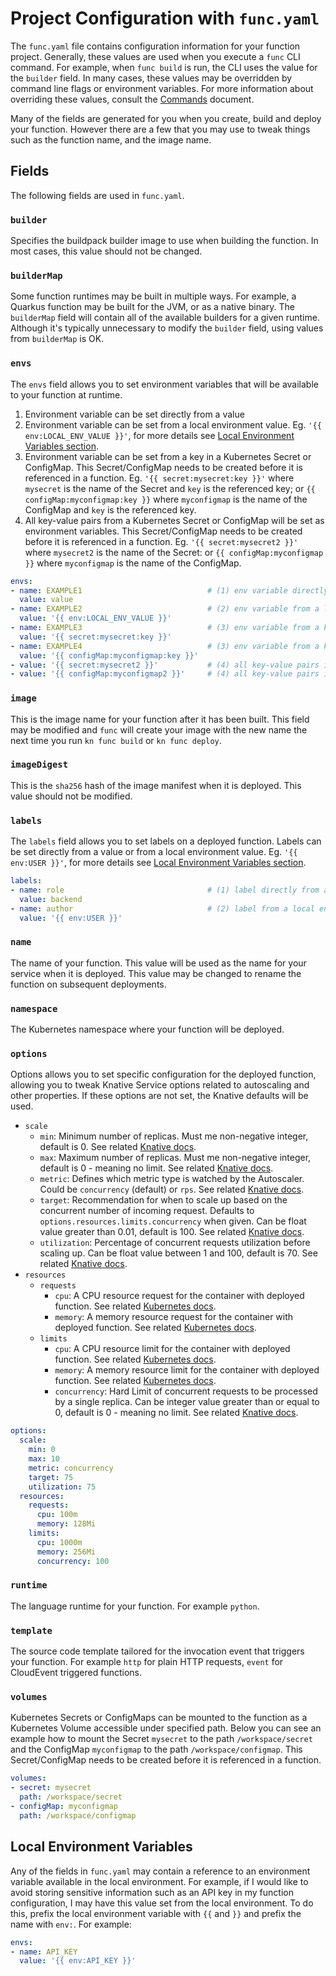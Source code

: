 # Project Configuration with `func.yaml`

The `func.yaml` file contains configuration information for your function
project. Generally, these values are used when you execute a `func` CLI
command. For example, when `func build` is run, the CLI uses the value for
the `builder` field. In many cases, these values may be overridden by
command line flags or environment variables. For more information about
overriding these values, consult the [Commands](command.md) document.

Many of the fields are generated for you when you create, build and deploy
your function. However there are a few that you may use to tweak things
such as the function name, and the image name.

## Fields

The following fields are used in `func.yaml`.

### `builder`

Specifies the buildpack builder image to use when building the function.
In most cases, this value should not be changed.

### `builderMap`

Some function runtimes may be built in multiple ways. For example, a Quarkus
function may be built for the JVM, or as a native binary. The `builderMap`
field will contain all of the available builders for a given runtime. Although
it's typically unnecessary to modify the `builder` field, using values from
`builderMap` is OK.

### `envs`

The `envs` field allows you to set environment variables that will be
available to your function at runtime. 
1. Environment variable can be set directly from a value
2. Environment variable can be set from a local environment value. Eg. `'{{ env:LOCAL_ENV_VALUE }}'`, for more details see [Local Environment Variables section](#local-environment-variables).
3. Environment variable can be set from a key in a Kubernetes Secret or ConfigMap. This Secret/ConfigMap needs to be created before it is referenced in a function. Eg. `'{{ secret:mysecret:key }}'` where `mysecret` is the name of the Secret and `key` is the referenced key; or `{{ configMap:myconfigmap:key }}` where `myconfigmap` is the name of the ConfigMap and `key` is the referenced key.
4. All key-value pairs from a Kubernetes Secret or ConfigMap will be set as environment variables. This Secret/ConfigMap needs to be created before it is referenced in a function. Eg. `'{{ secret:mysecret2 }}'` where `mysecret2` is the name of the Secret: or `{{ configMap:myconfigmap }}` where `myconfigmap` is the name of the ConfigMap.

```yaml
envs:
- name: EXAMPLE1                            # (1) env variable directly from a value
  value: value
- name: EXAMPLE2                            # (2) env variable from a local environment value
  value: '{{ env:LOCAL_ENV_VALUE }}'
- name: EXAMPLE3                            # (3) env variable from a key in Secret
  value: '{{ secret:mysecret:key }}'
- name: EXAMPLE4                            # (3) env variable from a key in ConfigMap
  value: '{{ configMap:myconfigmap:key }}'
- value: '{{ secret:mysecret2 }}'           # (4) all key-value pairs in Secret as env variables
- value: '{{ configMap:myconfigmap2 }}'     # (4) all key-value pairs in ConfigMap as env variables
```

### `image`

This is the image name for your function after it has been built. This field
may be modified and `func` will create your image with the new name the next
time you run `kn func build` or `kn func deploy`.

### `imageDigest`

This is the `sha256` hash of the image manifest when it is deployed. This value
should not be modified.

### `labels`

The `labels` field allows you to set labels on a deployed function. Labels can be set
directly from a value or from a local environment value. Eg. `'{{ env:USER }}'`, for more details see [Local Environment Variables section](#local-environment-variables).

```yaml
labels:
- name: role                                # (1) label directly from a value
  value: backend
- name: author                              # (2) label from a local environment value
  value: '{{ env:USER }}'
```

### `name`

The name of your function. This value will be used as the name for your service
when it is deployed. This value may be changed to rename the function on
subsequent deployments.

### `namespace`

The Kubernetes namespace where your function will be deployed.

### `options`
Options allows you to set specific configuration for the deployed function, allowing you to tweak Knative Service options related to autoscaling and other properties. If these options are not set, the Knative defaults will be used. 
- `scale`
  - `min`: Minimum number of replicas. Must me non-negative integer, default is 0. See related [Knative docs](https://knative.dev/docs/serving/autoscaling/scale-bounds/#lower-bound).
  - `max`: Maximum number of replicas. Must me non-negative integer, default is 0 - meaning no limit. See related [Knative docs](https://knative.dev/docs/serving/autoscaling/scale-bounds/#upper-bound).
  - `metric`: Defines which metric type is watched by the Autoscaler. Could be `concurrency` (default) or `rps`. See related [Knative docs](https://knative.dev/docs/serving/autoscaling/autoscaling-metrics/).
  - `target`: Recommendation for when to scale up based on the concurrent number of incoming request. Defaults to `options.resources.limits.concurrency` when given. Can be float value greater than 0.01, default is 100. See related [Knative docs](https://knative.dev/docs/serving/autoscaling/concurrency/#soft-limit).
  - `utilization`: Percentage of concurrent requests utilization before scaling up. Can be float value between 1 and 100, default is 70. See related [Knative docs](https://knative.dev/docs/serving/autoscaling/concurrency/#target-utilization).
- `resources`
  - `requests` 
    - `cpu`: A CPU resource request for the container with deployed function. See related [Kubernetes docs](https://kubernetes.io/docs/concepts/configuration/manage-resources-containers/#requests-and-limits).
    - `memory`: A memory resource request for the container with deployed function. See related [Kubernetes docs](https://kubernetes.io/docs/concepts/configuration/manage-resources-containers/#requests-and-limits).
  - `limits` 
    - `cpu`: A CPU resource limit for the container with deployed function. See related [Kubernetes docs](https://kubernetes.io/docs/concepts/configuration/manage-resources-containers/#requests-and-limits).
    - `memory`: A memory resource limit for the container with deployed function. See related [Kubernetes docs](https://kubernetes.io/docs/concepts/configuration/manage-resources-containers/#requests-and-limits).
    - `concurrency`: Hard Limit of concurrent requests to be processed by a single replica. Can be integer value greater than or equal to 0, default is 0 - meaning no limit. See related [Knative docs](https://knative.dev/docs/serving/autoscaling/concurrency/#hard-limit).

```yaml
options:
  scale:
    min: 0
    max: 10
    metric: concurrency
    target: 75
    utilization: 75
  resources:
    requests:
      cpu: 100m
      memory: 128Mi
    limits:
      cpu: 1000m
      memory: 256Mi
      concurrency: 100
```

### `runtime`

The language runtime for your function. For example `python`.

### `template`

The source code template tailored for the invocation event that triggers
your function. For example `http` for plain HTTP requests, `event` for
CloudEvent triggered functions.

### `volumes`
Kubernetes Secrets or ConfigMaps can be mounted to the function as a Kubernetes Volume accessible under specified path. Below you can see an example how to mount the Secret `mysecret` to the path `/workspace/secret` and the ConfigMap `myconfigmap` to the path `/workspace/configmap`. This Secret/ConfigMap needs to be created before it is referenced in a function.

```yaml
volumes:
- secret: mysecret
  path: /workspace/secret
- configMap: myconfigmap
  path: /workspace/configmap
```


## Local Environment Variables

Any of the fields in `func.yaml` may contain a reference to an environment
variable available in the local environment. For example, if I would like
to avoid storing sensitive information such as an API key in my function
configuration, I may have this value set from the local environment. To do
this, prefix the local environment variable with `{{` and `}}` and prefix
the name with `env:`. For example:

```yaml
envs:
- name: API_KEY
  value: '{{ env:API_KEY }}'
```
